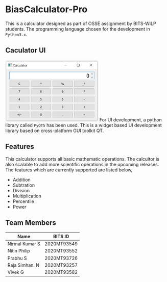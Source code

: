 # BiasCalculator-Pro
This is a calculator designed as part of OSSE assignment by BITS-WILP students. The programming language chosen for the development in `Python3.x`.

## Caculator UI
![Calculator](calc_small.png)
For UI development, a python library called `PyQT5` has been used. This is a widget based UI development library based on cross-platform GUI toolkit QT.

## Features
This calculator supports all basic mathematic operations. The calcultor is also scalable to add more scientific operations in the upcoming releases.
The features which are currently supported are listed below,
- Addition
- Subtration
- Division
- Multiplication
- Percentile
- Power

## Team Members
|Name|BITS ID|
|----|-----|
|Nirmal Kumar S|2020MT93549|
|Nitin Philip|2020MT93552|
|Prabhu S|2020MT93726|
|Raja Simhan. N|2020MT93257|
|Vivek G|2020MT93582|
